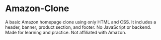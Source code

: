 # Amazon-Clone
A basic Amazon homepage clone using only HTML and CSS. It includes a header, banner, product section, and footer. No JavaScript or backend. Made for learning and practice. Not affiliated with Amazon.
